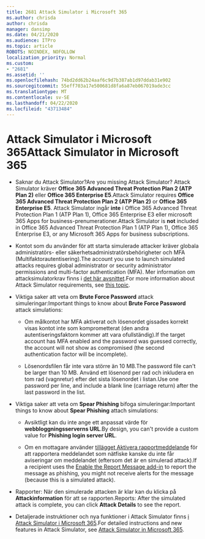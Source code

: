 ```yaml
---
title: 2681 Attack Simulator i Microsoft 365
ms.author: chrisda
author: chrisda
manager: dansimp
ms.date: 04/21/2020
ms.audience: ITPro
ms.topic: article
ROBOTS: NOINDEX, NOFOLLOW
localization_priority: Normal
ms.custom:
- "2681"
ms.assetid: ''
ms.openlocfilehash: 74bd2dd62b24aaf6c9d7b387ab1d97ddab31e902
ms.sourcegitcommit: 55eff703a17e500681d8fa6a87eb067019ade3cc
ms.translationtype: MT
ms.contentlocale: sv-SE
ms.lasthandoff: 04/22/2020
ms.locfileid: "43713484"
---
```

# <a name="attack-simulator-in-microsoft-365"></a><span data-ttu-id="127e2-102">Attack Simulator i Microsoft 365</span><span class="sxs-lookup"><span data-stu-id="127e2-102">Attack Simulator in Microsoft 365</span></span>

- <span data-ttu-id="127e2-103">Saknar du Attack Simulator?</span><span class="sxs-lookup"><span data-stu-id="127e2-103">Are you missing Attack Simulator?</span></span> <span data-ttu-id="127e2-104">Attack Simulator kräver **Office 365 Advanced Threat Protection Plan 2 (ATP Plan 2)** eller **Office 365 Enterprise E5**.</span><span class="sxs-lookup"><span data-stu-id="127e2-104">Attack Simulator requires **Office 365 Advanced Threat Protection Plan 2 (ATP Plan 2)** or **Office 365 Enterprise E5**.</span></span> <span data-ttu-id="127e2-105">Attack Simulator ingår **inte** i Office 365 Advanced Threat Protection Plan 1 (ATP Plan 1), Office 365 Enterprise E3 eller microsoft 365 Apps for business-prenumerationer.</span><span class="sxs-lookup"><span data-stu-id="127e2-105">Attack Simulator is **not** included in Office 365 Advanced Threat Protection Plan 1 (ATP Plan 1), Office 365 Enterprise E3, or any Microsoft 365 Apps for business subscriptions.</span></span>

- <span data-ttu-id="127e2-106">Kontot som du använder för att starta simulerade attacker kräver globala administratörs- eller säkerhetsadministratörsbehörigheter och MFA (Multifaktorautentisering).</span><span class="sxs-lookup"><span data-stu-id="127e2-106">The account you use to launch simulated attacks requires global administrator or security administrator permissions and multi-factor authentication (MFA).</span></span> <span data-ttu-id="127e2-107">Mer information om attacksimulatorkrav finns i [det här avsnittet](https://docs.microsoft.com/office365/securitycompliance/attack-simulator#before-you-begin).</span><span class="sxs-lookup"><span data-stu-id="127e2-107">For more information about Attack Simulator requirements, see [this topic](https://docs.microsoft.com/office365/securitycompliance/attack-simulator#before-you-begin).</span></span>

- <span data-ttu-id="127e2-108">Viktiga saker att veta om **Brute Force Password** attack simuleringar:</span><span class="sxs-lookup"><span data-stu-id="127e2-108">Important things to know about **Brute Force Password** attack simulations:</span></span>

  - <span data-ttu-id="127e2-109">Om målkontot har MFA aktiverat och lösenordet gissades korrekt visas kontot inte som komprometterat (den andra autentiseringsfaktorn kommer att vara ofullständig).</span><span class="sxs-lookup"><span data-stu-id="127e2-109">If the target account has MFA enabled and the password was guessed correctly, the account will not show as compromised (the second authentication factor will be incomplete).</span></span>

  - <span data-ttu-id="127e2-110">Lösenordsfilen får inte vara större än 10 MB.</span><span class="sxs-lookup"><span data-stu-id="127e2-110">The password file can't be larger than 10 MB.</span></span> <span data-ttu-id="127e2-111">Använd ett lösenord per rad och inkludera en tom rad (vagnretur) efter det sista lösenordet i listan.</span><span class="sxs-lookup"><span data-stu-id="127e2-111">Use one password per line, and include a blank line (carriage return) after the last password in the list.</span></span>

- <span data-ttu-id="127e2-112">Viktiga saker att veta om **Spear Phishing** bifoga simuleringar:</span><span class="sxs-lookup"><span data-stu-id="127e2-112">Important things to know about **Spear Phishing** attach simulations:</span></span>

  - <span data-ttu-id="127e2-113">Avsiktligt kan du inte ange ett anpassat värde för **webbloggningsserverns URL**.</span><span class="sxs-lookup"><span data-stu-id="127e2-113">By design, you can't provide a custom value for **Phishing login server URL**.</span></span>

  - <span data-ttu-id="127e2-114">Om en mottagare använder [tillägget Aktivera rapportmeddelande](https://docs.microsoft.com/microsoft-365/security/office-365-security/enable-the-report-message-add-in) för att rapportera meddelandet som nätfiske kanske du inte får aviseringar om meddelandet (eftersom det är en simulerad attack).</span><span class="sxs-lookup"><span data-stu-id="127e2-114">If a recipient uses the [Enable the Report Message add-in](https://docs.microsoft.com/microsoft-365/security/office-365-security/enable-the-report-message-add-in) to report the message as phishing, you might not receive alerts for the message (because this is a simulated attack).</span></span>

- <span data-ttu-id="127e2-115">Rapporter: När den simulerade attacken är klar kan du klicka på **Attackinformation** för att se rapporten.</span><span class="sxs-lookup"><span data-stu-id="127e2-115">Reports: After the simulated attack is complete, you can click **Attack Details** to see the report.</span></span>

- <span data-ttu-id="127e2-116">Detaljerade instruktioner och nya funktioner i Attack Simulator finns [i Attack Simulator i Microsoft 365](https://docs.microsoft.com/microsoft-365/security/office-365-security/attack-simulator).</span><span class="sxs-lookup"><span data-stu-id="127e2-116">For detailed instructions and new features in Attack Simulator, see [Attack Simulator in Microsoft 365](https://docs.microsoft.com/microsoft-365/security/office-365-security/attack-simulator).</span></span>
